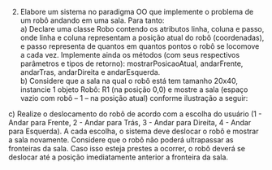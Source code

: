 2. Elabore um sistema no paradigma OO que implemente o problema de um robô andando em 
uma sala. Para tanto:  
a) Declare uma classe Robo contendo os atributos linha, coluna e passo, onde linha e coluna 
representam  a  posição  atual  do  robô  (coordenadas),  e  passo  representa  de  quantos  em 
quantos pontos o robô se locomove a cada vez. Implemente ainda os métodos (com seus 
respectivos  parâmetros  e  tipos  de  retorno):  mostrarPosicaoAtual,  andarFrente,  andarTras, 
andarDireita e andarEsquerda.  
b) Considere que a sala na qual o robô está tem tamanho 20x40, instancie 1 objeto Robô: R1 
(na posição 0,0) e mostre a sala (espaço vazio com robô – 1 – na posição atual) conforme 
ilustração a seguir:  
 
 
c) Realize o deslocamento do robô de acordo com a escolha do usuário (1 - Andar para Frente, 
2 - Andar para Trás, 3 - Andar para Direita, 4 - Andar para Esquerda). A cada escolha, o sistema 
deve deslocar o robô e mostrar a sala novamente. Considere que o robô não poderá ultrapassar 
as fronteiras da sala. Caso isso esteja prestes a ocorrer, o robô deverá se deslocar até a posição 
imediatamente anterior a fronteira da sala.